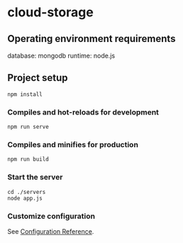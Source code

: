 # cloud-storage

## Operating environment requirements
database: mongodb
runtime: node.js

## Project setup
```
npm install
```

### Compiles and hot-reloads for development
```
npm run serve
```

### Compiles and minifies for production
```
npm run build
```

### Start the server
```
cd ./servers
node app.js
```

### Customize configuration
See [Configuration Reference](https://cli.vuejs.org/config/).

